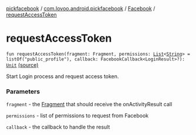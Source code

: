 [pickfacebook](../../index.md) / [com.lovoo.android.pickfacebook](../index.md) / [Facebook](index.md) / [requestAccessToken](./request-access-token.md)

# requestAccessToken

`fun requestAccessToken(fragment: Fragment, permissions: `[`List`](https://kotlinlang.org/api/latest/jvm/stdlib/kotlin.collections/-list/index.html)`<`[`String`](https://kotlinlang.org/api/latest/jvm/stdlib/kotlin/-string/index.html)`> = listOf("public_profile"), callback: FacebookCallback<LoginResult>?): `[`Unit`](https://kotlinlang.org/api/latest/jvm/stdlib/kotlin/-unit/index.html) [(source)](https://github.com/lovoo/android-pickpic/blob/master/pickfacebook/src/main/kotlin/com/lovoo/android/pickfacebook/Facebook.kt#L63)

Start Login process and request access token.

### Parameters

`fragment` - the [Fragment](#) that should receive the onActivityResult call

`permissions` - list of permissions to request from Facebook

`callback` - the callback to handle the result